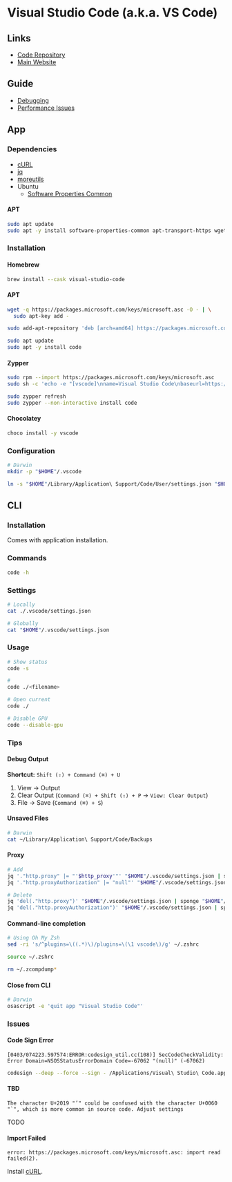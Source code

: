 # Visual Studio Code (a.k.a. VS Code)

<!--
https://github.com/search?q=filename%3Asettings.json+path%3A.vscode
-->

<!--
https://code.visualstudio.com/docs/remote/ssh
https://github.com/datalayer-examples/vscode-extension-examples
-->

## Links

- [Code Repository](https://github.com/microsoft/vscode)
- [Main Website](https://vscode.dev/)

## Guide

- [Debugging](https://code.visualstudio.com/docs/editor/debugging)
- [Performance Issues](https://github.com/Microsoft/vscode/wiki/Performance-Issues)

## App

### Dependencies

- [cURL](/curl.md)
- [jq](/jq.md)
- [moreutils](/moreutils.md)
- Ubuntu
  - [Software Properties Common](/apt/software-properties-common.md#installation)

#### APT

```sh
sudo apt update
sudo apt -y install software-properties-common apt-transport-https wget
```

### Installation

#### Homebrew

```sh
brew install --cask visual-studio-code
```

#### APT

```sh
wget -q https://packages.microsoft.com/keys/microsoft.asc -O - | \
  sudo apt-key add -

sudo add-apt-repository 'deb [arch=amd64] https://packages.microsoft.com/repos/vscode stable main'
```

```sh
sudo apt update
sudo apt -y install code
```

#### Zypper

```sh
sudo rpm --import https://packages.microsoft.com/keys/microsoft.asc
sudo sh -c 'echo -e "[vscode]\nname=Visual Studio Code\nbaseurl=https://packages.microsoft.com/yumrepos/vscode\nenabled=1\ntype=rpm-md\ngpgcheck=1\ngpgkey=https://packages.microsoft.com/keys/microsoft.asc" > /etc/zypp/repos.d/vscode.repo'

sudo zypper refresh
sudo zypper --non-interactive install code
```

#### Chocolatey

```sh
choco install -y vscode
```

### Configuration

```sh
# Darwin
mkdir -p "$HOME"/.vscode

ln -s "$HOME"/Library/Application\ Support/Code/User/settings.json "$HOME"/.vscode/settings.json
```

## CLI

<!--
ln -s /Applications/Visual\ Studio\ Code.app/Contents/Resources/app/bin/code /usr/local/bin/code
-->

### Installation

Comes with application installation.

### Commands

```sh
code -h
```

### Settings

```sh
# Locally
cat ./.vscode/settings.json

# Globally
cat "$HOME"/.vscode/settings.json
```

### Usage

```sh
# Show status
code -s

#
code ./<filename>

# Open current
code ./

# Disable GPU
code --disable-gpu
```

### Tips

#### Debug Output

**Shortcut:** `Shift (⇧) + Command (⌘) + U`

1. View -> Output
2. Clear Output (`Command (⌘) + Shift (⇧) + P` -> `View: Clear Output`)
3. File -> Save (`Command (⌘) + S`)

#### Unsaved Files

```sh
# Darwin
cat ~/Library/Application\ Support/Code/Backups
```

#### Proxy

```sh
# Add
jq '."http.proxy" |= "'$http_proxy'"' "$HOME"/.vscode/settings.json | sponge "$HOME"/.vscode/settings.json
jq '."http.proxyAuthorization" |= "null"' "$HOME"/.vscode/settings.json | sponge "$HOME"/.vscode/settings.json

# Delete
jq 'del(."http.proxy")' "$HOME"/.vscode/settings.json | sponge "$HOME"/.vscode/settings.json
jq 'del(."http.proxyAuthorization")' "$HOME"/.vscode/settings.json | sponge "$HOME"/.vscode/settings.json
```

#### Command-line completion

```sh
# Using Oh My Zsh
sed -ri 's/^plugins=\((.*)\)/plugins=\(\1 vscode\)/g' ~/.zshrc

source ~/.zshrc

rm ~/.zcompdump*
```

#### Close from CLI

```sh
# Darwin
osascript -e 'quit app "Visual Studio Code"'
```

### Issues

#### Code Sign Error

```log
[0403/074223.597574:ERROR:codesign_util.cc(108)] SecCodeCheckValidity: Error Domain=NSOSStatusErrorDomain Code=-67062 "(null)" (-67062)
```

```sh
codesign --deep --force --sign - /Applications/Visual\ Studio\ Code.app
```

#### TBD

```log
The character U+2019 "’" could be confused with the character U+0060 "`", which is more common in source code. Adjust settings
```

TODO

#### Import Failed

```log
error: https://packages.microsoft.com/keys/microsoft.asc: import read failed(2).
```

Install [cURL](/curl.md).
